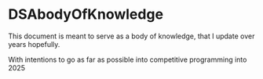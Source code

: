 # DSAbodyOfKnowledge
This document is meant to serve as a body of knowledge, that I update over years hopefully.

With intentions to go as far as possible into competitive programming into 2025

